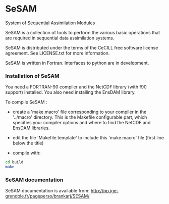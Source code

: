 # SeSAM
System of Sequential Assimilation Modules

SeSAM is a collection of tools to perform the various basic operations
that are required in sequential data assimilation systems.

SeSAM is distributed under the terms of the CeCILL free software license agreement.
See LICENSE.txt for more information.

SeSAM is written in Fortran.
Interfaces to python are in development.

### Installation of SeSAM

You need a FORTRAN-90 compiler and the NetCDF library (with f90 support) installed.
You also need installing the EnsDAM library.

To compile SeSAM :

- create a 'make.macro' file corresponding to your compiler in the '../macro' directory.
  This is the Makefile configurable part, which specifies
  your compiler options and where to find the NetCDF and EnsDAM libraries.

- edit the file 'Makefile.template' to include this 'make.macro' file (first line below the title)

- compile with:

```bash
cd build
make
```

### SeSAM documentation

SeSAM documentation is available from:
http://pp.ige-grenoble.fr/pageperso/brankarj/SESAM/
